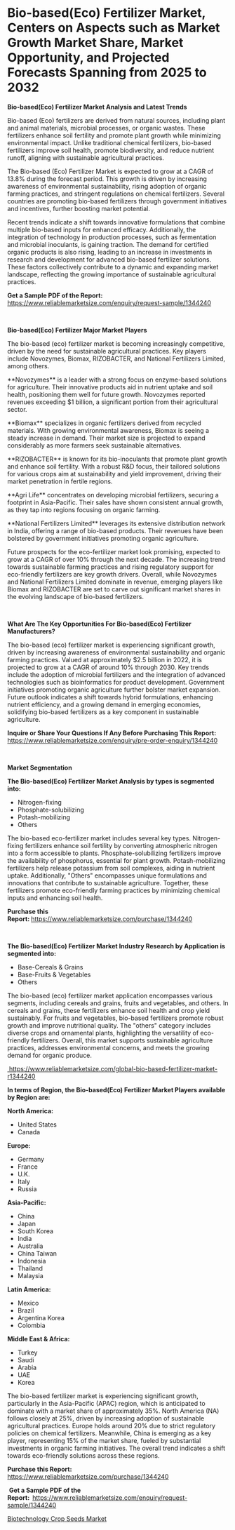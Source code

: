 <p><h1>Bio-based(Eco) Fertilizer Market, Centers on Aspects such as Market Growth Market Share, Market Opportunity, and Projected Forecasts Spanning from 2025 to 2032</h1></p><p><strong>Bio-based(Eco) Fertilizer Market Analysis and Latest Trends</strong></p>
<p><p>Bio-based (Eco) fertilizers are derived from natural sources, including plant and animal materials, microbial processes, or organic wastes. These fertilizers enhance soil fertility and promote plant growth while minimizing environmental impact. Unlike traditional chemical fertilizers, bio-based fertilizers improve soil health, promote biodiversity, and reduce nutrient runoff, aligning with sustainable agricultural practices.</p><p>The Bio-based (Eco) Fertilizer Market is expected to grow at a CAGR of 13.8% during the forecast period. This growth is driven by increasing awareness of environmental sustainability, rising adoption of organic farming practices, and stringent regulations on chemical fertilizers. Several countries are promoting bio-based fertilizers through government initiatives and incentives, further boosting market potential.</p><p>Recent trends indicate a shift towards innovative formulations that combine multiple bio-based inputs for enhanced efficacy. Additionally, the integration of technology in production processes, such as fermentation and microbial inoculants, is gaining traction. The demand for certified organic products is also rising, leading to an increase in investments in research and development for advanced bio-based fertilizer solutions. These factors collectively contribute to a dynamic and expanding market landscape, reflecting the growing importance of sustainable agricultural practices.</p></p>
<p><strong>Get a Sample PDF of the Report:&nbsp;</strong> <a href="https://www.reliablemarketsize.com/enquiry/request-sample/1344240?utm_campaign=3516&utm_medium=2&utm_source=Github&utm_content=ia&utm_term=30032025&utm_id=bio-basedeco-fertilizer">https://www.reliablemarketsize.com/enquiry/request-sample/1344240</a></p>
<p>&nbsp;</p>
<p><strong>Bio-based(Eco) Fertilizer Major Market Players</strong></p>
<p><p>The bio-based (eco) fertilizer market is becoming increasingly competitive, driven by the need for sustainable agricultural practices. Key players include Novozymes, Biomax, RIZOBACTER, and National Fertilizers Limited, among others. </p><p>**Novozymes** is a leader with a strong focus on enzyme-based solutions for agriculture. Their innovative products aid in nutrient uptake and soil health, positioning them well for future growth. Novozymes reported revenues exceeding $1 billion, a significant portion from their agricultural sector.</p><p>**Biomax** specializes in organic fertilizers derived from recycled materials. With growing environmental awareness, Biomax is seeing a steady increase in demand. Their market size is projected to expand considerably as more farmers seek sustainable alternatives.</p><p>**RIZOBACTER** is known for its bio-inoculants that promote plant growth and enhance soil fertility. With a robust R&D focus, their tailored solutions for various crops aim at sustainability and yield improvement, driving their market penetration in fertile regions.</p><p>**Agri Life** concentrates on developing microbial fertilizers, securing a footprint in Asia-Pacific. Their sales have shown consistent annual growth, as they tap into regions focusing on organic farming.</p><p>**National Fertilizers Limited** leverages its extensive distribution network in India, offering a range of bio-based products. Their revenues have been bolstered by government initiatives promoting organic agriculture.</p><p>Future prospects for the eco-fertilizer market look promising, expected to grow at a CAGR of over 10% through the next decade. The increasing trend towards sustainable farming practices and rising regulatory support for eco-friendly fertilizers are key growth drivers. Overall, while Novozymes and National Fertilizers Limited dominate in revenue, emerging players like Biomax and RIZOBACTER are set to carve out significant market shares in the evolving landscape of bio-based fertilizers.</p></p>
<p>&nbsp;</p>
<p><strong>What Are The Key Opportunities For Bio-based(Eco) Fertilizer Manufacturers?</strong></p>
<p><p>The bio-based (eco) fertilizer market is experiencing significant growth, driven by increasing awareness of environmental sustainability and organic farming practices. Valued at approximately $2.5 billion in 2022, it is projected to grow at a CAGR of around 10% through 2030. Key trends include the adoption of microbial fertilizers and the integration of advanced technologies such as bioinformatics for product development. Government initiatives promoting organic agriculture further bolster market expansion. Future outlook indicates a shift towards hybrid formulations, enhancing nutrient efficiency, and a growing demand in emerging economies, solidifying bio-based fertilizers as a key component in sustainable agriculture.</p></p>
<p><strong>Inquire or Share Your Questions If Any Before Purchasing This Report:</strong> <a href="https://www.reliablemarketsize.com/enquiry/pre-order-enquiry/1344240?utm_campaign=3516&utm_medium=2&utm_source=Github&utm_content=ia&utm_term=30032025&utm_id=bio-basedeco-fertilizer">https://www.reliablemarketsize.com/enquiry/pre-order-enquiry/1344240</a></p>
<p>&nbsp;</p>
<p><strong>Market Segmentation</strong></p>
<p><strong>The Bio-based(Eco) Fertilizer Market Analysis by types is segmented into:</strong></p>
<p><ul><li>Nitrogen-fixing</li><li>Phosphate-solubilizing</li><li>Potash-mobilizing</li><li>Others</li></ul></p>
<p><p>The bio-based eco-fertilizer market includes several key types. Nitrogen-fixing fertilizers enhance soil fertility by converting atmospheric nitrogen into a form accessible to plants. Phosphate-solubilizing fertilizers improve the availability of phosphorus, essential for plant growth. Potash-mobilizing fertilizers help release potassium from soil complexes, aiding in nutrient uptake. Additionally, "Others" encompasses unique formulations and innovations that contribute to sustainable agriculture. Together, these fertilizers promote eco-friendly farming practices by minimizing chemical inputs and enhancing soil health.</p></p>
<p><strong>Purchase this Report:&nbsp;</strong><a href="https://www.reliablemarketsize.com/purchase/1344240?utm_campaign=3516&utm_medium=2&utm_source=Github&utm_content=ia&utm_term=30032025&utm_id=bio-basedeco-fertilizer">https://www.reliablemarketsize.com/purchase/1344240</a></p>
<p>&nbsp;</p>
<p><strong>The Bio-based(Eco) Fertilizer Market Industry Research by Application is segmented into:</strong></p>
<p><ul><li>Base-Cereals & Grains</li><li>Base-Fruits & Vegetables</li><li>Others</li></ul></p>
<p><p>The bio-based (eco) fertilizer market application encompasses various segments, including cereals and grains, fruits and vegetables, and others. In cereals and grains, these fertilizers enhance soil health and crop yield sustainably. For fruits and vegetables, bio-based fertilizers promote robust growth and improve nutritional quality. The "others" category includes diverse crops and ornamental plants, highlighting the versatility of eco-friendly fertilizers. Overall, this market supports sustainable agriculture practices, addresses environmental concerns, and meets the growing demand for organic produce.</p></p>
<p><a href="https://www.reliablemarketsize.com/global-bio-based-fertilizer-market-r1344240?utm_campaign=3516&utm_medium=2&utm_source=Github&utm_content=ia&utm_term=30032025&utm_id=bio-basedeco-fertilizer">&nbsp;https://www.reliablemarketsize.com/global-bio-based-fertilizer-market-r1344240</a></p>
<p><strong>In terms of Region, the Bio-based(Eco) Fertilizer Market Players available by Region are:</strong></p>
<p>
    <p> <strong> North America: </strong>
        <ul>
            <li>United States</li>
            <li>Canada</li>
        </ul>
        </p> 
    <p> <strong> Europe: </strong>
        <ul>
            <li>Germany</li>
            <li>France</li>
            <li>U.K.</li>
            <li>Italy</li>
            <li>Russia</li>
        </ul>
        </p> 
    <p> <strong> Asia-Pacific: </strong>
        <ul>
            <li>China</li>
            <li>Japan</li>
            <li>South Korea</li>
            <li>India</li>
            <li>Australia</li>
            <li>China Taiwan</li>
            <li>Indonesia</li>
            <li>Thailand</li>
            <li>Malaysia</li>
        </ul>
        </p> 
    <p> <strong> Latin America: </strong>
        <ul>
            <li>Mexico</li>
            <li>Brazil</li>
            <li>Argentina Korea</li>
            <li>Colombia</li>
        </ul>
        </p> 
    <p> <strong> Middle East & Africa: </strong>
        <ul>
            <li>Turkey</li>
            <li>Saudi</li>
            <li>Arabia</li>
            <li>UAE</li>
            <li>Korea</li>
        </ul>
    </p>
    </p>
<p><p>The bio-based fertilizer market is experiencing significant growth, particularly in the Asia-Pacific (APAC) region, which is anticipated to dominate with a market share of approximately 35%. North America (NA) follows closely at 25%, driven by increasing adoption of sustainable agricultural practices. Europe holds around 20% due to strict regulatory policies on chemical fertilizers. Meanwhile, China is emerging as a key player, representing 15% of the market share, fueled by substantial investments in organic farming initiatives. The overall trend indicates a shift towards eco-friendly solutions across these regions.</p></p>
<p><strong>Purchase this Report: </strong><a href="https://www.reliablemarketsize.com/purchase/1344240?utm_campaign=3516&utm_medium=2&utm_source=Github&utm_content=ia&utm_term=30032025&utm_id=bio-basedeco-fertilizer">https://www.reliablemarketsize.com/purchase/1344240</a></p>
<p>&nbsp;<strong>Get a Sample PDF of the Report:&nbsp;&nbsp;</strong><a href="https://www.reliablemarketsize.com/enquiry/request-sample/1344240?utm_campaign=3516&utm_medium=2&utm_source=Github&utm_content=ia&utm_term=30032025&utm_id=bio-basedeco-fertilizer">https://www.reliablemarketsize.com/enquiry/request-sample/1344240</a></p>
<p><strong></strong></p>
<p><p><a href="https://github.com/braisykhwezi/Market-Research-Report-List-1/blob/main/biotechnology-crop-seeds-market.md?utm_campaign=3516&utm_medium=2&utm_source=Github&utm_content=ia&utm_term=30032025&utm_id=bio-basedeco-fertilizer">Biotechnology Crop Seeds Market</a></p></p>